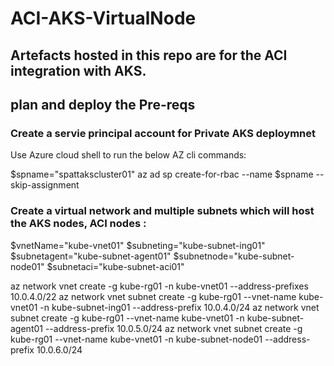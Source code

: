 # ACI-AKS-VirtualNode
Artefacts hosted in this repo are for the ACI integration with AKS.
---

## plan and deploy the Pre-reqs


### Create a servie principal account for Private AKS deploymnet
Use Azure cloud shell to run the below AZ cli commands:

$spname="spattakscluster01"
az ad sp create-for-rbac --name $spname --skip-assignment

### Create a virtual network and multiple subnets which will host the AKS nodes, ACI nodes : 
$vnetName="kube-vnet01"
$subneting="kube-subnet-ing01"
$subnetagent="kube-subnet-agent01"
$subnetnode="kube-subnet-node01"
$subnetaci="kube-subnet-aci01"

az network vnet create -g kube-rg01 -n kube-vnet01 --address-prefixes 10.0.4.0/22
az network vnet subnet create -g kube-rg01 --vnet-name kube-vnet01 -n kube-subnet-ing01  --address-prefix 10.0.4.0/24
az network vnet subnet create -g kube-rg01 --vnet-name kube-vnet01 -n kube-subnet-agent01 --address-prefix 10.0.5.0/24
az network vnet subnet create -g kube-rg01 --vnet-name kube-vnet01 -n kube-subnet-node01 --address-prefix 10.0.6.0/24

